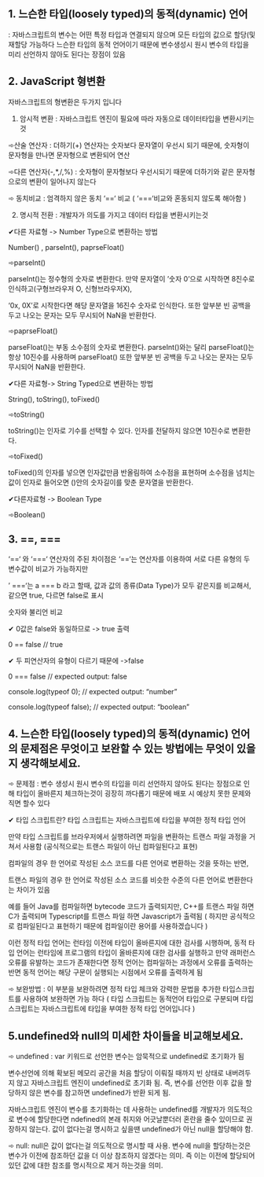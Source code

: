 
## 1. 느슨한 타입(loosely typed)의 동적(dynamic) 언어

:  자바스크립트의 변수는 어떤 특정 타입과 연결되지 않으며 모든 타입의 값으로 할당(및 재할당 가능하다
  느슨한 타입의 동적 언어이기 때문에 변수생성시 원시 변수의 타입을 미리 선언하지 않아도 된다는 장점이 있음

 

## 2. JavaScript 형변환

자바스크립트의 형변환은 두가지 입니다

 

1. 암시적 변환 : 자바스크립트 엔진이 필요에 따라 자동으로 데이터타입을 변환시키는것

➾산술 연산자 : 더하기(+) 연산자는 숫자보다 문자열이 우선시 되기 때문에, 숫자형이 문자형을 만나면 문자형으로 변환되어 연산

➾다른 연산자(-,*,/,%) : 숫자형이 문자형보다 우선시되기 때문에 더하기와 같은 문자형으로의 변환이 일어나지 않는다 

➾ 동치비교 : 엄격하지 않은 동치 ‘==‘ 비교 ( ‘===‘비교와 혼동되지 않도록 해아함 )

 

2. 명시적 전환 : 개발자가 의도를 가지고 데이터 타입을 변환시키는것

✔다른 자료형 -> Number Type으로 변환하는 방법

   Number() , parseInt(),  paprseFloat()

 

➾parseInt()

parseInt()는 정수형의 숫자로 변환한다. 만약 문자열이 ’숫자 0’으로 시작하면 8진수로 인식하고(구형브라우저 O, 신형브라우저X),

 ‘0x, 0X’로 시작한다면 해당 문자열을 16진수 숫자로 인식한다. 또한 앞부분 빈 공백을 두고 나오는 문자는 모두 무시되어 NaN을 반환한다.

 

➾paprseFloat()

parseFloat()는 부동 소수점의 숫자로 변환한다. parseInt()와는 달리 parseFloat()는 항상 10진수를 사용하며 parseFloat() 또한 앞부분 빈 공백을 두고 나오는 문자는 모두 무시되어 NaN을 반환한다.

 

✔다른 자료형-> String Typed으로 변환하는 방법

String(), toString(), toFixed()

 

➾toString()

toString()는 인자로 기수를 선택할 수 있다. 인자를 전달하지 않으면 10진수로 변환한다.

 

➾toFixed()

toFixed()의 인자를 넣으면 인자값만큼 반올림하여 소수점을 표현하며 소수점을 넘치는 값이 인자로 들어오면 ()안의 숫자길이를 맞춘 문자열을 반환한다.

 

✔다른자료형 -> Boolean Type

➾Boolean()

 

## 3. ==, ===

 ‘==‘ 와 ‘===‘ 연산자의 주된 차이점은 ‘==‘는 연산자를 이용하여 서로 다른 유형의 두 변수값이 비교가 가능하지만 

’ ===‘는 a === b 라고 할때, 값과 값의 종류(Data Type)가 모두 같은지를 비교해서, 같으면 true, 다르면 false로 표시 

 

숫자와 불리언 비교 

 ✔ 0값은 false와 동일하므로 -> true 출력

0 == false // true 

 

 ✔ 두 피연산자의 유형이 다르기 때문에 ->false

0 === false // expected output: false 

console.log(typeof 0); // expected output: “number”

console.log(typeof false); // expected output: “boolean”

 

 

## 4. 느슨한 타입(loosely typed)의 동적(dynamic) 언어의 문제점은 무엇이고 보완할 수 있는 방법에는 무엇이 있을지 생각해보세요.

 

➾ 문제점 : 변수 생성시 원시 변수의 타입을 미리 선언하지 않아도 된다는 장점으로 인해 타입이 올바른지 체크하는것이 굉장히 까다롭기 때문에 배포 시 예상치 못한 문제와 직면 할수 있다

 

✔ 타입 스크립트란? 타입 스크립트는 자바스크립트에 타입을 부여한 정적 타입 언어 

만약 타입 스크립트를 브라우저에서 실행하려면 파일을 변환하는 트랜스 파일 과정을 거쳐서 사용함 (공식적으로는 트랜스 파일이 아닌    컴파일된다고 표현)

컴파일의 경우 한 언어로 작성된 소스 코드를 다른 언어로 변환하는 것을 뜻하는 반면, 

트랜스 파일의 경우 한 언어로 작성된 소스 코드를 비슷한 수준의 다른 언어로 변환한다는 차이가 있음

예를 들어 Java를 컴파일하면 bytecode 코드가 출력되지만, C++를 트랜스 파일 하면 C가 출력되며 Typescript를 트랜스 파일 하면 Javascript가 출력됨 ( 하지만 공식적으로 컴파일된다고 표현하기 때문에 컴파일이란 용어를 사용하겠습니다 )

이런 정적 타입 언어는 런타임 이전에 타입이 올바른지에 대한 검사를 시행하며, 동적 타입 언어는 런타임에 프로그램의 타입이 올바른지에 대한 검사를 실행하고  만약 래퍼런스 오류를 유발하는 코드가 존재한다면 정적 언어는 컴파일하는 과정에서 오류를 출력하는 반면 동적 언어는 해당 구문이 실행되는 시점에서 오류를 출력하게 됨

 

➾ 보완방법 : 이 부분을 보완하려면 정적 타입 체크와 강력한 문법을 추가한 타입스크립트를 사용하여 보완하면 가능 하다
( 타입 스크립트는 동적언어 타입으로 구분되며 타입 스크립트는 자바스크립트에 타입을 부여한 정적 타입 언어입니다 )

 

## 5.undefined와 null의 미세한 차이들을 비교해보세요.

 

➾ undefined : var 키워드로 선언한 변수는 암묵적으로  undefined로 초기화가 됨 

변수선언에 의해 확보된 메모리 공간을 처음 할당이 이뤄질 때까지 빈 상태로 내버려두지 않고 자바스크립트 엔진이  undefined로 초기화 됨. 즉, 변수를 선언한 이후 값을 할당하지 않은 변수를 참고하면  undefined가 반환 되게 됨.

자바스크립트 엔진이 변수를 초기화하는 데 사용하는 undefined를 개발자가 의도적으로 변수에 할당한다면 ndefined의 본래 취지와 어긋날뿐더러 혼란을 줄수 있이므로 권장하지 않는다. 값이 없다는걸 명시하고 싶을땐  undefined가 아닌 null을 할당해야 함.

 

➾ null: null은 값이 없다는걸 의도적으로 명시할 때 사용. 변수에 null을 할당하는것은 변수가 이전에 참조하던 값을 더 이상 참조하지 않겠다는 의미. 즉 이는 이전에 할당되어 있던 값에 대한 참조를 명시적으로 제거 하는것을 의미.
